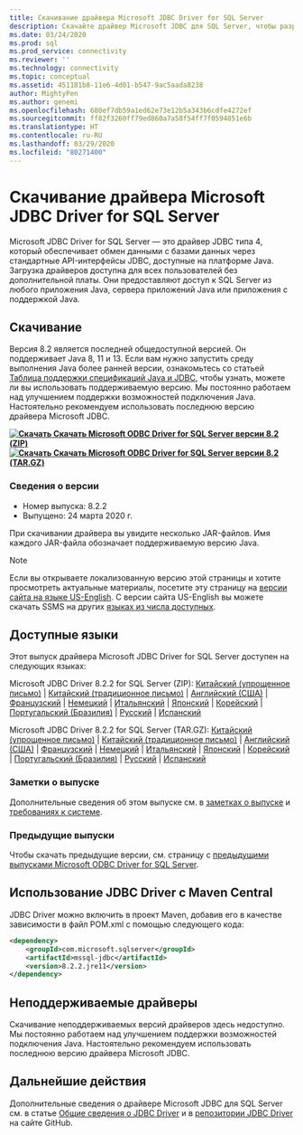 ```yaml
---
title: Скачивание драйвера Microsoft JDBC Driver for SQL Server
description: Скачайте драйвер Microsoft JDBC для SQL Server, чтобы разрабатывать приложения Java с подключением к SQL Server.
ms.date: 03/24/2020
ms.prod: sql
ms.prod_service: connectivity
ms.reviewer: ''
ms.technology: connectivity
ms.topic: conceptual
ms.assetid: 451181b8-11e6-4d01-b547-9ac5aada8238
author: MightyPen
ms.author: genemi
ms.openlocfilehash: 680ef7db59a1ed62e73e12b5a343b6cdfe4272ef
ms.sourcegitcommit: ff82f3260ff79ed860a7a58f54ff7f0594851e6b
ms.translationtype: HT
ms.contentlocale: ru-RU
ms.lasthandoff: 03/29/2020
ms.locfileid: "80271400"
---
```

# <a name="download-microsoft-jdbc-driver-for-sql-server"></a>Скачивание драйвера Microsoft JDBC Driver for SQL Server

Microsoft JDBC Driver for SQL Server — это драйвер JDBC типа 4, который обеспечивает обмен данными с базами данных через стандартные API-интерфейсы JDBC, доступные на платформе Java. Загрузка драйверов доступна для всех пользователей без дополнительной платы. Они предоставляют доступ к SQL Server из любого приложения Java, сервера приложений Java или приложения с поддержкой Java.

## <a name="download"></a>Скачивание

Версия 8.2 является последней общедоступной версией. Он поддерживает Java 8, 11 и 13. Если вам нужно запустить среду выполнения Java более ранней версии, ознакомьтесь со статьей [Таблица поддержки спецификаций Java и JDBC](microsoft-jdbc-driver-for-sql-server-support-matrix.md#java-and-jdbc-specification-support), чтобы узнать, можете ли вы использовать поддерживаемую версию. Мы постоянно работаем над улучшением поддержки возможностей подключения Java. Настоятельно рекомендуем использовать последнюю версию драйвера Microsoft JDBC.

**[![Скачать](../../ssms/media/download-icon.png) Скачать Microsoft ODBC Driver for SQL Server версии 8.2 (ZIP)](https://go.microsoft.com/fwlink/?linkid=2122433)**  
**[![Скачать](../../ssms/media/download-icon.png) Скачать Microsoft ODBC Driver for SQL Server версии 8.2 (TAR.GZ)](https://go.microsoft.com/fwlink/?linkid=2122536)**  

### <a name="version-information"></a>Сведения о версии

- Номер выпуска: 8.2.2
- Выпущено: 24 марта 2020 г.

При скачивании драйвера вы увидите несколько JAR-файлов. Имя каждого JAR-файла обозначает поддерживаемую версию Java.

> [!Note]
> Если вы открываете локализованную версию этой страницы и хотите просмотреть актуальные материалы, посетите эту страницу на [версии сайта на языке US-English](https://aka.ms/downloadmssqljdbcenglish). С версии сайта US-English вы можете скачать SSMS на других [языках из числа доступных](#available-languages).

## <a name="available-languages"></a>Доступные языки

Этот выпуск драйвера Microsoft JDBC Driver for SQL Server доступен на следующих языках:

Microsoft JDBC Driver 8.2.2 for SQL Server (ZIP): [Китайский (упрощенное письмо)](https://go.microsoft.com/fwlink/?linkid=2122433&clcid=0x804) | [Китайский (традиционное письмо)](https://go.microsoft.com/fwlink/?linkid=2122433&clcid=0x404) | [Английский (США)](https://go.microsoft.com/fwlink/?linkid=2122433&clcid=0x409) | [Французский](https://go.microsoft.com/fwlink/?linkid=2122433&clcid=0x40c) | [Немецкий](https://go.microsoft.com/fwlink/?linkid=2122433&clcid=0x407) | [Итальянский](https://go.microsoft.com/fwlink/?linkid=2122433&clcid=0x410) | [Японский](https://go.microsoft.com/fwlink/?linkid=2122433&clcid=0x411) | [Корейский](https://go.microsoft.com/fwlink/?linkid=2122433&clcid=0x412) | [Португальский (Бразилия)](https://go.microsoft.com/fwlink/?linkid=2122433&clcid=0x416) | [Русский](https://go.microsoft.com/fwlink/?linkid=2122433&clcid=0x419) | [Испанский](https://go.microsoft.com/fwlink/?linkid=2122433&clcid=0x40a)

Microsoft JDBC Driver 8.2.2 for SQL Server (TAR.GZ): [Китайский (упрощенное письмо)](https://go.microsoft.com/fwlink/?linkid=2122536&clcid=0x804) | [Китайский (традиционное письмо)](https://go.microsoft.com/fwlink/?linkid=2122536&clcid=0x404) | [Английский (США)](https://go.microsoft.com/fwlink/?linkid=2122536&clcid=0x409) | [Французский](https://go.microsoft.com/fwlink/?linkid=2122536&clcid=0x40c) | [Немецкий](https://go.microsoft.com/fwlink/?linkid=2122536&clcid=0x407) | [Итальянский](https://go.microsoft.com/fwlink/?linkid=2122536&clcid=0x410) | [Японский](https://go.microsoft.com/fwlink/?linkid=2122536&clcid=0x411) | [Корейский](https://go.microsoft.com/fwlink/?linkid=2122536&clcid=0x412) | [Португальский (Бразилия)](https://go.microsoft.com/fwlink/?linkid=2122536&clcid=0x416) | [Русский](https://go.microsoft.com/fwlink/?linkid=2122536&clcid=0x419) | [Испанский](https://go.microsoft.com/fwlink/?linkid=2122536&clcid=0x40a)

### <a name="release-notes"></a>Заметки о выпуске

Дополнительные сведения об этом выпуске см. в [заметках о выпуске](release-notes-for-the-jdbc-driver.md) и [требованиях к системе](system-requirements-for-the-jdbc-driver.md).

### <a name="previous-releases"></a>Предыдущие выпуски

Чтобы скачать предыдущие версии, см. страницу с [предыдущими выпусками Microsoft ODBC Driver for SQL Server](release-notes-for-the-jdbc-driver.md#previous-releases).

## <a name="using-the-jdbc-driver-with-maven-central"></a>Использование JDBC Driver с Maven Central

JDBC Driver можно включить в проект Maven, добавив его в качестве зависимости в файл POM.xml с помощью следующего кода:

```xml
<dependency>
    <groupId>com.microsoft.sqlserver</groupId>
    <artifactId>mssql-jdbc</artifactId>
    <version>8.2.2.jre11</version>
</dependency>
```  

## <a name="unsupported-drivers"></a>Неподдерживаемые драйверы

Скачивание неподдерживаемых версий драйверов здесь недоступно. Мы постоянно работаем над улучшением поддержки возможностей подключения Java. Настоятельно рекомендуем использовать последнюю версию драйвера Microsoft JDBC.  
  
## <a name="next-steps"></a>Дальнейшие действия

Дополнительные сведения о драйвере Microsoft JDBC для SQL Server см. в статье [Общие сведения о JDBC Driver](overview-of-the-jdbc-driver.md) и в [репозитории JDBC Driver](https://github.com/microsoft/mssql-jdbc/blob/dev/README.md) на сайте GitHub.
